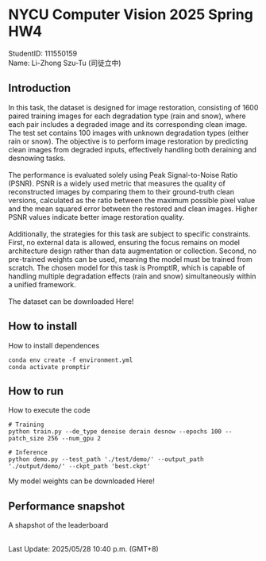 # NYCU Computer Vision 2025 Spring HW4
StudentID: 111550159 \
Name: Li-Zhong Szu-Tu (司徒立中)

## Introduction
In this task, the dataset is designed for image restoration, consisting of 1600 paired training images for each degradation type (rain and snow), where each pair includes a degraded image and its corresponding clean image. The test set contains 100 images with unknown degradation types (either rain or snow). The objective is to perform image restoration by predicting clean images from degraded inputs, effectively handling both deraining and desnowing tasks.\
\
The performance is evaluated solely using Peak Signal-to-Noise Ratio (PSNR). PSNR is a widely used metric that measures the quality of reconstructed images by comparing them to their ground-truth clean versions, calculated as the ratio between the maximum possible pixel value and the mean squared error between the restored and clean images. Higher PSNR values indicate better image restoration quality.\
\
Additionally, the strategies for this task are subject to specific constraints. First, no external data is allowed, ensuring the focus remains on model architecture design rather than data augmentation or collection. Second, no pre-trained weights can be used, meaning the model must be trained from scratch. The chosen model for this task is PromptIR, which is capable of handling multiple degradation effects (rain and snow) simultaneously within a unified framework.\
\
The dataset can be downloaded Here!

## How to install
How to install dependences
```
conda env create -f environment.yml
conda activate promptir
```

## How to run
How to execute the code
```
# Training
python train.py --de_type denoise derain desnow --epochs 100 --patch_size 256 --num_gpu 2

# Inference
python demo.py --test_path './test/demo/' --output_path './output/demo/' --ckpt_path 'best.ckpt'

```
My model weights can be downloaded Here!

## Performance snapshot
A shapshot of the leaderboard

\
Last Update: 2025/05/28 10:40 p.m. (GMT+8)
